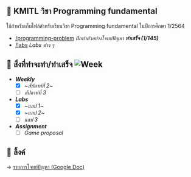 ## 📑 KMITL วิชา Programming fundamental

ใช้สำหรับเก็บไฟล์สำหรับเรียนวิชา Programming fundamental ในปีการศึกษา 1/2564

- [/programming-problem](https://github.com/KornYellow/kmitl-works/tree/main/programming-problem) _ฝึกทำตัวอย่างโจทย์ปัญหา **ทำเสร็จ (1/145)**_
- [/labs](https://github.com/KornYellow/kmitl-works/tree/main/labs) _Labs ต่าง ๆ_

## 📝 สิ่งที่ทำจะทำ/ทำเสร็จ ![Week](https://img.shields.io/badge/กำลังทำงาน%20สัปดาห์ที่%203-blue)

- **_Weekly_**
    - [x] ~_สัปดาห์ที่ 2_~
    - [ ] _สัปดาห์ที่ 3_
- **_Labs_**
    - [x] ~_แลป 1_~
    - [x] ~_แลป 2_~
    - [ ] _แลป 3_
- **_Assignment_**
    - [ ] _Game proposal_

## 🔗 ลิ้งค์

→ [รายการโจทย์ปัญหา (Google Doc)](https://docs.google.com/document/d/1ZvJCqXif7hGMGWO1VD9V2Lkamiu-ZDyI9epi1ooGwUE/edit)